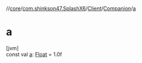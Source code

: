 //[core](../../../../index.md)/[com.shinkson47.SplashX6](../../index.md)/[Client](../index.md)/[Companion](index.md)/[a](a.md)

# a

[jvm]\
const val [a](a.md): [Float](https://kotlinlang.org/api/latest/jvm/stdlib/kotlin/-float/index.html) = 1.0f
